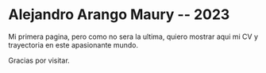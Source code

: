 # Alejandro Arango Maury -- 2023

Mi primera pagina, pero como no sera la ultima, quiero mostrar aqui mi CV y trayectoria en este apasionante mundo.


Gracias por visitar.
